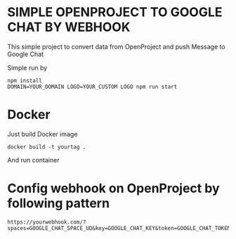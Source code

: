 # SIMPLE OPENPROJECT TO GOOGLE CHAT BY WEBHOOK

This simple project to convert data from OpenProject and push Message to Google Chat

Simple run by
```
npm install
DOMAIN=YOUR_DOMAIN LOGO=YOUR_CUSTOM LOGO npm run start 
```

# Docker
Just build Docker image 
```
docker build -t yourtag .
```

And run container


# Config webhook on OpenProject by following pattern

```
https://yourwebhook.com/?spaces=GOOGLE_CHAT_SPACE_UD&key=GOOGLE_CHAT_KEY&token=GOOGLE_CHAT_TOKEN
```